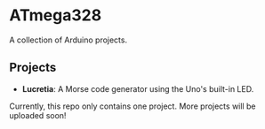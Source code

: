# ATmega328

A collection of Arduino projects.

## Projects

- **Lucretia**: A Morse code generator using the Uno's built-in LED.

Currently, this repo only contains one project. More projects will be uploaded soon!
